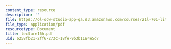 ```yaml
---
content_type: resource
description: ''
file: https://ol-ocw-studio-app-qa.s3.amazonaws.com/courses/21l-701-literary-interpretation-interpreting-poetry-fall-2003/6258fb212ff6273c18fe9b3b1194e5d7_lecture16h.pdf
file_type: application/pdf
resourcetype: Document
title: lecture16h.pdf
uid: 6258fb21-2ff6-273c-18fe-9b3b1194e5d7
---
```

